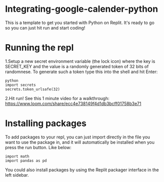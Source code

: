 # Integrating-google-calender-python
This is a template to get you started with Python on Replit. It's ready to go so you can just hit run and start coding!

# Running the repl

1.Setup a new secret environment variable (the lock icon) where the key is SECRET_KEY and the value is a randomly generated token of 32 bits of randomnese. To generate such a token type this into the shell and hit Enter:

    python
    import secrets
    secrets.token_urlsafe(32)
    
2.Hit run!
See this 1 minute video for a walkthrough: https://www.loom.com/share/ecc4e738149f4d1db3bcff01758b3e71

  # Installing packages
To add packages to your repl, you can just import directly in the file you want to use the package in, and it will automatically be installed when you press the run button. Like below:

    import math
    import pandas as pd
    
 You could also install packages by using the Replit packager interface in the left sidebar.
